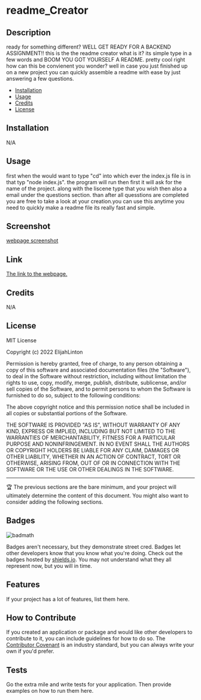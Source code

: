 # readme_Creator

## Description
ready for something different? WELL GET READY FOR A BACKEND ASSIGNMENT!!
this is the the readme creator what is it? its simple type in a few words and BOOM YOU GOT YOURSELF A README. pretty cool right how can this be convienent you wonder? well in case you just finished up on a new project you can quickly assemble a readme with ease by just answering a few questions.



- [Installation](#Installion)
- [Usage](#Usage.)
- [Credits](#project)
- [License](#Liscense)

## Installation

N/A

## Usage
first when the would want to type "cd" into which ever the index.js file is in that typ "node index.js". the program will run then first it will ask for the name of the project. along with the liscene type that you wish then also a email under the questions section. than after all quesstions are completed you are free to take a look at your creation.you can use this anytime you need to quickly make a readme file its really fast and simple.
## Screenshot
[webpage screenshot](assets\workday.PNG)

## Link
[The link to the webpage.](https://elijahlinton.github.io/workday-calendar/)
## Credits

N/A

## License

MIT License

Copyright (c) 2022 ElijahLinton

Permission is hereby granted, free of charge, to any person obtaining a copy
of this software and associated documentation files (the "Software"), to deal
in the Software without restriction, including without limitation the rights
to use, copy, modify, merge, publish, distribute, sublicense, and/or sell
copies of the Software, and to permit persons to whom the Software is
furnished to do so, subject to the following conditions:

The above copyright notice and this permission notice shall be included in all
copies or substantial portions of the Software.

THE SOFTWARE IS PROVIDED "AS IS", WITHOUT WARRANTY OF ANY KIND, EXPRESS OR
IMPLIED, INCLUDING BUT NOT LIMITED TO THE WARRANTIES OF MERCHANTABILITY,
FITNESS FOR A PARTICULAR PURPOSE AND NONINFRINGEMENT. IN NO EVENT SHALL THE
AUTHORS OR COPYRIGHT HOLDERS BE LIABLE FOR ANY CLAIM, DAMAGES OR OTHER
LIABILITY, WHETHER IN AN ACTION OF CONTRACT, TORT OR OTHERWISE, ARISING FROM,
OUT OF OR IN CONNECTION WITH THE SOFTWARE OR THE USE OR OTHER DEALINGS IN THE
SOFTWARE.

---

🏆 The previous sections are the bare minimum, and your project will ultimately determine the content of this document. You might also want to consider adding the following sections.

## Badges

![badmath](https://img.shields.io/github/languages/top/nielsenjared/badmath)

Badges aren't necessary, but they demonstrate street cred. Badges let other developers know that you know what you're doing. Check out the badges hosted by [shields.io](https://shields.io/). You may not understand what they all represent now, but you will in time.

## Features

If your project has a lot of features, list them here.

## How to Contribute

If you created an application or package and would like other developers to contribute to it, you can include guidelines for how to do so. The [Contributor Covenant](https://www.contributor-covenant.org/) is an industry standard, but you can always write your own if you'd prefer.

## Tests

Go the extra mile and write tests for your application. Then provide examples on how to run them here.